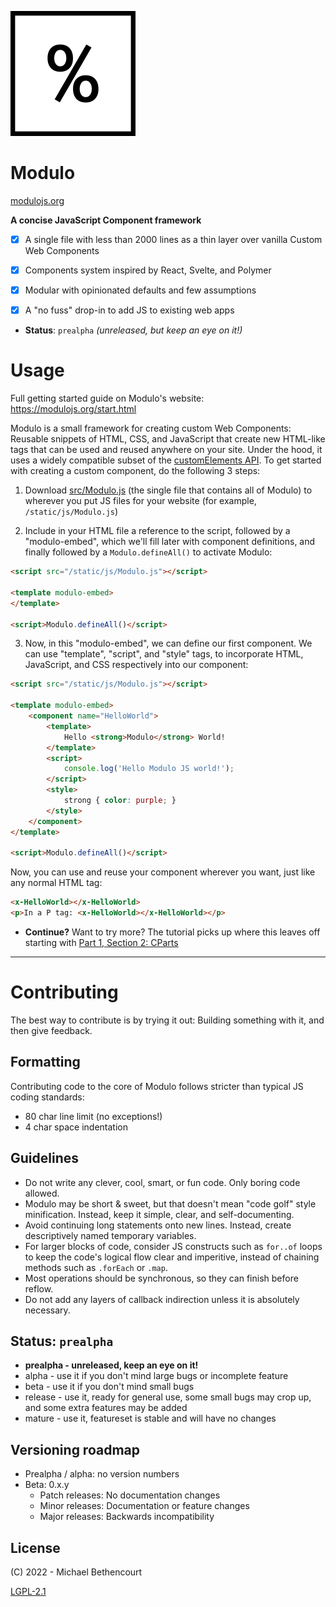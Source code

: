![](www-src/img/mono_logo_percent_only.png)

# Modulo

[modulojs.org](https://modulojs.org)

**A concise JavaScript Component framework**

- [X] A single file with less than 2000 lines as a thin layer over vanilla Custom Web Components
- [X] Components system inspired by React, Svelte, and Polymer
- [X] Modular with opinionated defaults and few assumptions
- [X] A "no fuss" drop-in to add JS to existing web apps


- **Status**: `prealpha` *(unreleased, but keep an eye on it!)*

# Usage

Full getting started guide on Modulo's website: <https://modulojs.org/start.html>

Modulo is a small framework for creating custom Web Components: Reusable
snippets of HTML, CSS, and JavaScript that create new HTML-like tags that can
be used and reused anywhere on your site. Under the hood, it uses a widely
compatible subset of the [customElements API](https://caniuse.com/custom-elementsv1).
To get started with creating a custom component, do the following 3 steps:

1. Download [src/Modulo.js](https://github.com/michaelpb/modulo/blob/main/src/Modulo.js)
(the single file that contains all of Modulo) to
wherever you put JS files for your website (for example, `/static/js/Modulo.js`)


2. Include in your HTML file a reference to the script, followed by a
"modulo-embed", which we'll fill later with component definitions, and finally
followed by a `Modulo.defineAll()` to activate Modulo:

```html
<script src="/static/js/Modulo.js"></script>

<template modulo-embed>
</template>

<script>Modulo.defineAll()</script>
```


3. Now, in this "modulo-embed", we can define our first component. We can use
"template", "script", and "style" tags, to incorporate HTML, JavaScript, and
CSS respectively into our component:

```html
<script src="/static/js/Modulo.js"></script>

<template modulo-embed>
    <component name="HelloWorld">
        <template>
            Hello <strong>Modulo</strong> World!
        </template>
        <script>
            console.log('Hello Modulo JS world!');
        </script>
        <style>
            strong { color: purple; }
        </style>
    </component>
</template>

<script>Modulo.defineAll()</script>
```

Now, you can use and reuse your component wherever you want, just like any
normal HTML tag:

```html
<x-HelloWorld></x-HelloWorld>
<p>In a P tag: <x-HelloWorld></x-HelloWorld></p>
```


* **Continue?** Want to try more? The tutorial picks up where this leaves off
  starting with
[Part 1, Section 2: CParts](https://modulojs.org/docs/tutorial_part1.html#cparts)


-----

# Contributing

The best way to contribute is by trying it out: Building something with it, and
then give feedback.

## Formatting

Contributing code to the core of Modulo follows stricter than typical JS coding
standards:

- 80 char line limit (no exceptions!)
- 4 char space indentation

## Guidelines

- Do not write any clever, cool, smart, or fun code. Only boring code allowed.
- Modulo may be short & sweet, but that doesn't mean "code golf" style
  minification. Instead, keep it simple, clear, and self-documenting.
- Avoid continuing long statements onto new lines. Instead, create
  descriptively named temporary variables.
- For larger blocks of code, consider JS constructs such as `for..of` loops to
  keep the code's logical flow clear and imperitive, instead of chaining
  methods such as `.forEach` or `.map`.
- Most operations should be synchronous, so they can finish before reflow.
- Do not add any layers of callback indirection unless it is absolutely
  necessary.


## Status: `prealpha`

- **prealpha - unreleased, keep an eye on it!**
- alpha - use it if you don't mind large bugs or incomplete feature
- beta - use it if you don't mind small bugs
- release - use it, ready for general use, some small bugs may crop up, and
  some extra features may be added
- mature - use it, featureset is stable and will have no changes


## Versioning roadmap

- Prealpha / alpha: no version numbers
- Beta: 0.x.y
    - Patch releases: No documentation changes
    - Minor releases: Documentation or feature changes
    - Major releases: Backwards incompatibility

## License

(C) 2022 - Michael Bethencourt

[LGPL-2.1](https://github.com/michaelpb/modulo/blob/main/LICENSE)

